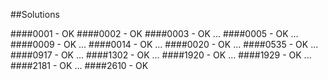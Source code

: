 ##Solutions

####0001 - OK
####0002 - OK
####0003 - OK
...
####0005 - OK
...
####0009 - OK
...
####0014 - OK
...
####0020 - OK
...
####0535 - OK
...
####0917 - OK
...
####1302 - OK
...
####1920 - OK
...
####1929 - OK
...
####2181 - OK
...
####2610 - OK